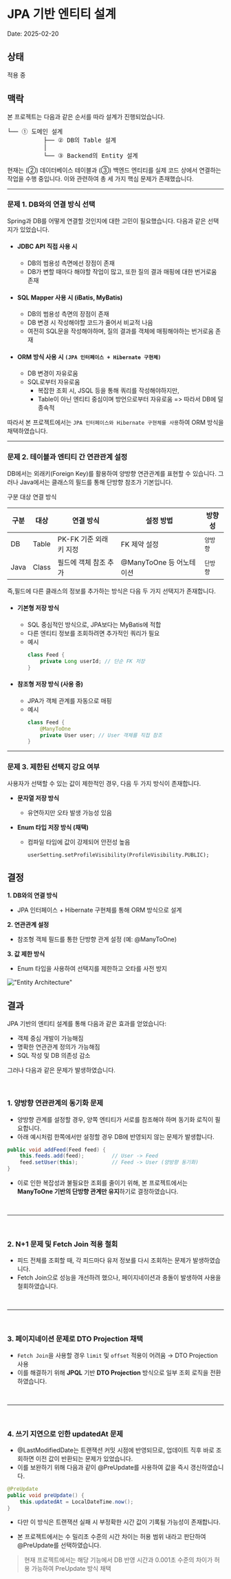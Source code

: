 # JPA 기반 엔티티 설계

Date: 2025-02-20

## 상태

적용 중

## 맥락

본 프로젝트는 다음과 같은 순서를 따라 설계가 진행되었습니다.

<pre>
└── ① 도메인 설계
          ├── ② DB의 Table 설계
          │    
          └── ③ Backend의 Entity 설계
</pre>

현재는 (②) 데이터베이스 테이블과 (③) 백엔드 엔티티를 실제 코드 상에서 연결하는 작업을 수행 중입니다. 이와 관련하여 총 세 가지 핵심 문제가 존재했습니다.

---

### 문제 1. DB와의 연결 방식 선택

Spring과 DB를 어떻게 연결할 것인지에 대한 고민이 필요했습니다. 다음과 같은 선택지가 있었습니다.

- #### JDBC API 직접 사용 시

  - DB의 범용성 측면에선 장점이 존재
  - DB가 변할 때마다 해야할 작업이 많고, 또한 질의 결과 매핑에 대한 번거로움 존재

- #### SQL Mapper 사용 시 (iBatis, MyBatis)

  - DB의 범용성 측면의 장점이 존재
  - DB 변경 시 작성해야할 코드가 줄어서 비교적 나음
  - 여전히 SQL문을 작성해야하며, 질의 결과를 객체에 매핑해야하는 번거로움 존재

- #### ORM 방식 사용 시 `(JPA 인터페이스 + Hibernate 구현체)`
  - DB 변경이 자유로움
  - SQL로부터 자유로움
    - 복잡한 조회 시, JSQL 등을 통해 쿼리를 작성해야하지만,
    - Table이 아닌 엔티티 중심이며 방언으로부터 자유로움 => 따라서 DB에 덜 종속적

따라서 본 프로젝트에서는 `JPA 인터페이스와 Hibernate 구현체를 사용`하여 ORM 방식을 채택하였습니다.

---

### 문제 2. 테이블과 엔티티 간 연관관계 설정

DB에서는 외래키(Foreign Key)를 활용하여 양방향 연관관계를 표현할 수 있습니다.
그러나 Java에서는 클래스의 필드를 통해 단방향 참조가 기본입니다.

구분 대상 연결 방식

| 구분 | 대상  | 연결 방식              | 설정 방법                | 방향성   |
| ---- | ----- | ---------------------- | ------------------------ | -------- |
| DB   | Table | PK-FK 기준 외래키 지정 | FK 제약 설정             | `양방향` |
| Java | Class | 필드에 객체 참조 추가  | @ManyToOne 등 어노테이션 | `단방향` |

즉,필드에 다른 클래스의 정보를 추가하는 방식은 다음 두 가지 선택지가 존재합니다.

- #### 기본형 저장 방식

  - SQL 중심적인 방식으로, JPA보다는 MyBatis에 적합
  - 다른 엔티티 정보를 조회하려면 추가적인 쿼리가 필요
  - 예시
    ```java
    class Feed {
        private Long userId; // 단순 FK 저장
    }
    ```

- #### 참조형 저장 방식 (사용 중)
  - JPA가 객체 관계를 자동으로 매핑
  - 예시
    ```java
    class Feed {
        @ManyToOne
        private User user; // User 객체를 직접 참조
    }
    ```

---

### 문제 3. 제한된 선택지 강요 여부

사용자가 선택할 수 있는 값이 제한적인 경우, 다음 두 가지 방식이 존재합니다.

- **문자열 저장 방식**

  - 유연하지만 오타 발생 가능성 있음

- **Enum 타입 저장 방식 (채택)**

  - 컴파일 타임에 값이 강제되어 안전성 높음
    ```
    userSetting.setProfileVisibility(ProfileVisibility.PUBLIC);
    ```

## 결정

**1. DB와의 연결 방식**

- JPA 인터페이스 + Hibernate 구현체를 통해 ORM 방식으로 설계

**2. 연관관계 설정**

- 참조형 객체 필드를 통한 단방향 관계 설정 (예: @ManyToOne)

**3. 값 제한 방식**

- Enum 타입을 사용하여 선택지를 제한하고 오타를 사전 방지

!["Entity Architecture"](../src/07-JPA-기반-엔티티-설계.jpg)

## 결과

JPA 기반의 엔티티 설계를 통해 다음과 같은 효과를 얻었습니다:

- 객체 중심 개발이 가능해짐
- 명확한 연관관계 정의가 가능해짐
- SQL 작성 및 DB 의존성 감소

그러나 다음과 같은 문제가 발생하였습니다.

<br/>

### 1. 양방향 연관관계의 동기화 문제

- 양방향 관계를 설정할 경우, 양쪽 엔티티가 서로를 참조해야 하며 동기화 로직이 필요합니다.
- 아래 예시처럼 한쪽에서만 설정할 경우 DB에 반영되지 않는 문제가 발생합니다.

```java
public void addFeed(Feed feed) {
    this.feeds.add(feed);         // User -> Feed
    feed.setUser(this);           // Feed -> User (양방향 동기화)
}
```

- 이로 인한 복잡성과 불필요한 조회를 줄이기 위해, 본 프로젝트에서는 **ManyToOne 기반의 단방향 관계만 유지**하기로 결정하였습니다.

<br/>

---

<br/>

### 2. N+1 문제 및 Fetch Join 적용 철회

- 피드 전체를 조회할 때, 각 피드마다 유저 정보를 다시 조회하는 문제가 발생하였습니다.
- Fetch Join으로 성능을 개선하려 했으나, 페이지네이션과 충돌이 발생하여 사용을 철회하였습니다.

<br/>

---

<br/>

### 3. 페이지네이션 문제로 DTO Projection 채택

- `Fetch Join`을 사용할 경우 `limit` 및 `offset` 적용이 어려움 → DTO Projection 사용
- 이를 해결하기 위해 **JPQL** 기반 **DTO Projection** 방식으로 일부 조회 로직을 전환하였습니다.

<br/>

---

<br/>

### 4. 쓰기 지연으로 인한 updatedAt 문제

- @LastModifiedDate는 트랜잭션 커밋 시점에 반영되므로, 업데이트 직후 바로 조회하면 이전 값이 반환되는 문제가 있었습니다.
- 이를 보완하기 위해 다음과 같이 @PreUpdate를 사용하여 값을 즉시 갱신하였습니다.

```java
@PreUpdate
public void preUpdate() {
    this.updatedAt = LocalDateTime.now();
}
```

- 다만 이 방식은 트랜잭션 실패 시 부정확한 시간 값이 기록될 가능성이 존재합니다.

- 본 프로젝트에서는 수 밀리초 수준의 시간 차이는 허용 범위 내라고 판단하여 @PreUpdate를 선택하였습니다.

> 현재 프로젝트에서는 해당 기능에서 DB 반영 시간과 0.001초 수준의 차이가 허용 가능하여 PreUpdate 방식 채택
